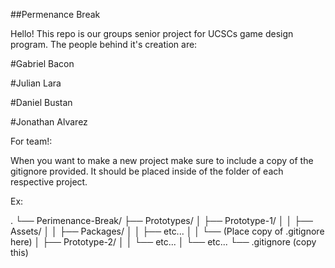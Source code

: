 ##Permenance Break

Hello! This repo is our groups senior project for UCSCs game design program. The people behind it's creation are: 

#Gabriel Bacon

#Julian Lara

#Daniel Bustan

#Jonathan Alvarez


For team!:

When you want to make a new project make sure to include a copy of the gitignore provided. It should be placed inside of the folder of each respective project.

Ex:


.
└── Perimenance-Break/
    ├── Prototypes/
    │   ├── Prototype-1/
    │   │   ├── Assets/
    │   │   ├── Packages/
    │   │   ├── etc...
    │   │   └── (Place copy of .gitignore here)
    │   ├── Prototype-2/
    │   │   └── etc...
    │   └── etc...
    └── .gitignore (copy this)